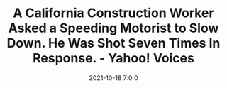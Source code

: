 ---
"title": "A California Construction Worker Asked a Speeding Motorist to Slow Down. He Was Shot Seven Times In Response. - Yahoo! Voices"
"date": "2021-10-18 7:0:0"
"feed_name": "GOOGLENEWSCONSTRUCTION"
"feed_website": "https://news.google.com/search?q=construction%2Bincident&hl=en-US&gl=US&ceid=US:en"
"feed_rss": "https://news.google.com/rss/search?q=construction%2Bincident&hl=en-US&gl=US&ceid=US:en"
"link": "https://www.yahoo.com/news/california-construction-worker-asked-speeding-123000097.html"
"source": "{'href': 'https://www.yahoo.com', 'title': 'Yahoo! Voices'}"
"file": "_posts/2021-1-1-a5a94113107769ff3dc55c91b3131af63eb7c4ed.md"
"accident": "1"
"drilling": "0"
"dead": "1"
"injured": "0"
"arrested": "0"
"place": "california"
"where": "construction site"
"causes": "gunshot"
"place_uri": "http://en.wikipedia.org/wiki/California"
---